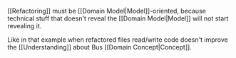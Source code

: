 [[Refactoring]] must be [[Domain Model|Model]]-oriented, because technical stuff that doesn't reveal the [[Domain Model|Model]] will not start revealing it. 

Like in that example when refactored files read/write code doesn't improve the [[Understanding]] about Bus [[Domain Concept|Concept]].
